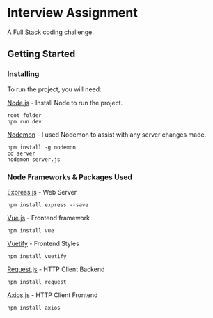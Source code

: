 # Interview Assignment

A Full Stack coding challenge.

## Getting Started

### Installing

To run the project, you will need:

[Node.js](https://nodejs.org/en/download/) - Install Node to run the project.
```
root folder
npm run dev
```

[Nodemon](https://nodemon.io/) - I used Nodemon to assist with any server changes made.
```
npm install -g nodemon
cd server
nodemon server.js
```

### Node Frameworks & Packages Used

[Express.js](https://expressjs.com/) - Web Server
```
npm install express --save
```

[Vue.js](https://vuejs.org/) - Frontend framework 
```
npm install vue
```

[Vuetify](https://vuetifyjs.com/en/) - Frontend Styles
```
npm install vuetify
```

[Request.js](https://github.com/request/request) - HTTP Client Backend
```
npm install request
```

[Axios.js](https://github.com/axios/axios) - HTTP Client Frontend
````
npm install axios
````

